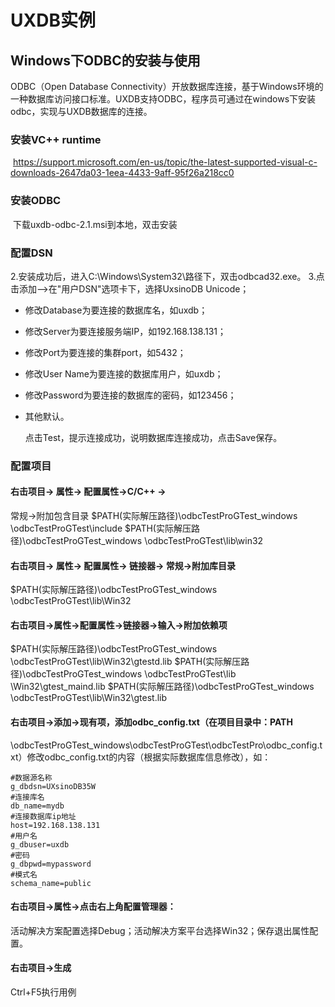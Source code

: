 # UXDB实例

## Windows下ODBC的安装与使用

ODBC（Open Database Connectivity）开放数据库连接，基于Windows环境的一种数据库访问接口标准。UXDB支持ODBC，程序员可通过在windows下安装odbc，实现与UXDB数据库的连接。

### 安装VC++ runtime

​      https://support.microsoft.com/en-us/topic/the-latest-supported-visual-c-downloads-2647da03-1eea-4433-9aff-95f26a218cc0    

### 安装ODBC

​      下载uxdb-odbc-2.1.msi到本地，双击安装

### 配置DSN

2.安装成功后，进入C:\Windows\System32\路径下，双击odbcad32.exe。
3.点击添加-->在"用户DSN"选项卡下，选择UxsinoDB Unicode；

- 修改Database为要连接的数据库名，如uxdb；  

- 修改Server为要连接服务端IP，如192.168.138.131；

- 修改Port为要连接的集群port，如5432；

- 修改User Name为要连接的数据库用户，如uxdb；

- 修改Password为要连接的数据库的密码，如123456；

- 其他默认。

  点击Test，提示连接成功，说明数据库连接成功，点击Save保存。

### 配置项目

#### 右击项目-> 属性-> 配置属性->C/C++ -> 

常规->附加包含目录
$PATH(实际解压路径)\odbcTestProGTest_windows
\odbcTestProGTest\include
$PATH(实际解压路径)\odbcTestProGTest_windows
\odbcTestProGTest\lib\win32

#### 右击项目-> 属性-> 配置属性-> 链接器-> 常规->附加库目录

$PATH(实际解压路径)\odbcTestProGTest_windows
\odbcTestProGTest\lib\Win32

#### 右击项目->属性->配置属性->链接器->输入->附加依赖项

$PATH(实际解压路径)\odbcTestProGTest_windows
\odbcTestProGTest\lib\Win32\gtestd.lib
$PATH(实际解压路径)\odbcTestProGTest_windows
\odbcTestProGTest\lib
\Win32\gtest_maind.lib
$PATH(实际解压路径)\odbcTestProGTest_windows
\odbcTestProGTest\lib\Win32\gtest.lib

#### 右击项目->添加->现有项，添加odbc_config.txt（在项目目录中：PATH

\odbcTestProGTest_windows\odbcTestProGTest\odbcTestPro\odbc_config.txt）修改odbc_config.txt的内容（根据实际数据库信息修改），如：

```
#数据源名称
g_dbdsn=UXsinoDB35W
#连接库名
db_name=mydb 
#连接数据库ip地址
host=192.168.138.131
#用户名
g_dbuser=uxdb
#密码
g_dbpwd=mypassword
#模式名
schema_name=public
```



#### 右击项目->属性->点击右上角配置管理器：

活动解决方案配置选择Debug；活动解决方案平台选择Win32；保存退出属性配置。

#### 右击项目->生成

Ctrl+F5执行用例



